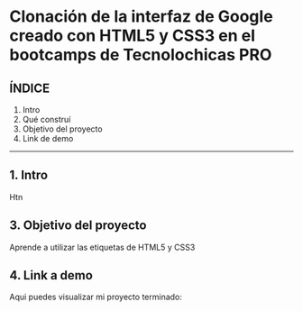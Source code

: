 # Clonación de la interfaz de Google creado con HTML5 y CSS3 en el bootcamps de Tecnolochicas PRO


## ÍNDICE

1. Intro
2. Qué construí
3. Objetivo del proyecto
4. Link de demo

****

## 1. Intro
Htn

##
## 3. Objetivo del proyecto
Aprende a utilizar las etiquetas de HTML5 y CSS3

## 4. Link a demo
Aqui puedes visualizar mi proyecto terminado:
